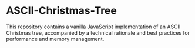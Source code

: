 # ASCII-Christmas-Tree
This repository contains a vanilla JavaScript implementation of an ASCII Christmas tree, accompanied by a technical rationale and best practices for performance and memory management.
